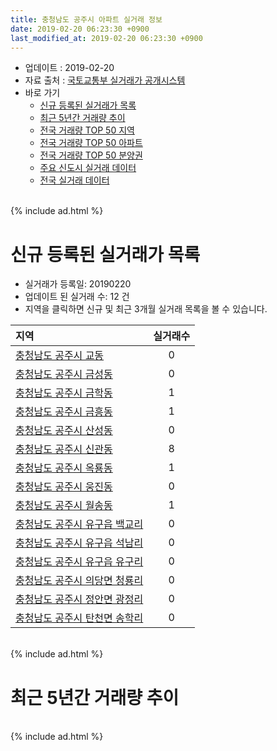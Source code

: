 ```yaml
---
title: 충청남도 공주시 아파트 실거래 정보
date: 2019-02-20 06:23:30 +0900
last_modified_at: 2019-02-20 06:23:30 +0900
---
```


* 업데이트 : 2019-02-20
* 자료 출처 : [국토교통부 실거래가 공개시스템](http://rt.molit.go.kr)
* 바로 가기
    * [신규 등록된 실거래가 목록](#신규-등록된-실거래가-목록)
    * [최근 5년간 거래량 추이](#최근-5년간-거래량-추이)
    * [전국 거래량 TOP 50 지역](https://inasie.github.io/apt-trade-info/최근-3개월-전국에서-가장-거래가-많이-발생한-지역)
    * [전국 거래량 TOP 50 아파트](https://inasie.github.io/apt-trade-info/최근-3개월-전국에서-가장-거래가-많이-발생한-아파트)
    * [전국 거래량 TOP 50 분양권](https://inasie.github.io/apt-trade-info/최근-3개월-전국에서-가장-거래가-많이-발생한-분양권)
    * [주요 신도시 실거래 데이터](https://inasie.github.io/apt-trade-info/주요-신도시)
    * [전국 실거래 데이터](https://inasie.github.io/apt-trade-info/전국)

<br>
{% include ad.html %}
<br>

# 신규 등록된 실거래가 목록
* 실거래가 등록일: 20190220
* 업데이트 된 실거래 수: 12 건
* 지역을 클릭하면 신규 및 최근 3개월 실거래 목록을 볼 수 있습니다.


|지역|실거래수|
|:---|:---:|
|[충청남도 공주시 교동](https://inasie.github.io/apt-trade-info/충청남도-공주시-교동)|0|
|[충청남도 공주시 금성동](https://inasie.github.io/apt-trade-info/충청남도-공주시-금성동)|0|
|[충청남도 공주시 금학동](https://inasie.github.io/apt-trade-info/충청남도-공주시-금학동)|1|
|[충청남도 공주시 금흥동](https://inasie.github.io/apt-trade-info/충청남도-공주시-금흥동)|1|
|[충청남도 공주시 산성동](https://inasie.github.io/apt-trade-info/충청남도-공주시-산성동)|0|
|[충청남도 공주시 신관동](https://inasie.github.io/apt-trade-info/충청남도-공주시-신관동)|8|
|[충청남도 공주시 옥룡동](https://inasie.github.io/apt-trade-info/충청남도-공주시-옥룡동)|1|
|[충청남도 공주시 웅진동](https://inasie.github.io/apt-trade-info/충청남도-공주시-웅진동)|0|
|[충청남도 공주시 월송동](https://inasie.github.io/apt-trade-info/충청남도-공주시-월송동)|1|
|[충청남도 공주시 유구읍 백교리](https://inasie.github.io/apt-trade-info/충청남도-공주시-유구읍-백교리)|0|
|[충청남도 공주시 유구읍 석남리](https://inasie.github.io/apt-trade-info/충청남도-공주시-유구읍-석남리)|0|
|[충청남도 공주시 유구읍 유구리](https://inasie.github.io/apt-trade-info/충청남도-공주시-유구읍-유구리)|0|
|[충청남도 공주시 의당면 청룡리](https://inasie.github.io/apt-trade-info/충청남도-공주시-의당면-청룡리)|0|
|[충청남도 공주시 정안면 광정리](https://inasie.github.io/apt-trade-info/충청남도-공주시-정안면-광정리)|0|
|[충청남도 공주시 탄천면 송학리](https://inasie.github.io/apt-trade-info/충청남도-공주시-탄천면-송학리)|0|


<br>
{% include ad.html %}
<br>

# 최근 5년간 거래량 추이


<div style="width:100%;">
    <canvas id="deal_progress" height="200"></canvas>
</div>

<script>
new Chart(document.getElementById("deal_progress"), {
    type: 'line',
    data: {
        labels: ['201402','201403','201404','201405','201406','201407','201408','201409','201410','201411','201412','201501','201502','201503','201504','201505','201506','201507','201508','201509','201510','201511','201512','201601','201602','201603','201604','201605','201606','201607','201608','201609','201610','201611','201612','201701','201702','201703','201704','201705','201706','201707','201708','201709','201710','201711','201712','201801','201802','201803','201804','201805','201806','201807','201808','201809','201810','201811','201812','201901','201902'],
        datasets: [{
            label: '매매',
            pointRadius: 1,
            data: [77, 99, 83, 74, 93, 81, 69, 78, 68, 58, 48, 80, 37, 83, 78, 51, 65, 60, 75, 66, 66, 78, 68, 49, 40, 67, 42, 56, 60, 70, 76, 75, 87, 65, 60, 54, 77, 73, 69, 69, 70, 55, 51, 55, 46, 60, 52, 67, 58, 71, 64, 72, 67, 58, 65, 50, 75, 40, 43, 48, 15],
            borderColor: "rgba(255, 201, 14, 1)",
            backgroundColor: "rgba(255, 201, 14, 0.5)",
            fill: false,
            lineTension: 0
        },{
            label: '전월세',
            pointRadius: 1,
            data: [45, 55, 52, 49, 50, 44, 52, 61, 58, 52, 66, 70, 59, 59, 46, 53, 47, 36, 45, 31, 91, 45, 51, 47, 52, 57, 37, 41, 35, 35, 36, 37, 43, 30, 37, 29, 49, 64, 53, 53, 44, 48, 55, 42, 43, 52, 51, 58, 55, 48, 37, 50, 49, 58, 37, 44, 47, 91, 118, 88, 22],
            borderColor: "rgba(0, 141, 185, 1)",
            backgroundColor: "rgba(0, 141, 185, 0.5)",
            fill: false,
            lineTension: 0
        }
        ]
    },
    options: {
        responsive: true,
        title: {
            display: false
        },
        tooltips: {
            mode: 'index',
            intersect: false
        },
        hover: {
            mode: 'nearest',
            intersect: true
        },
        scales: {
            xAxes: [{
                display: true,
                scaleLabel: {
                    display: true,
                    labelString: '년/월'
                }
            }],
            yAxes: [{
                display: true,
                ticks: {
                    suggestedMin: 0,
                },
                scaleLabel: {
                    display: true,
                    labelString: '실거래 수'
                }
            }]
        }
    }
});

</script>


<br>
{% include ad.html %}
<br>

